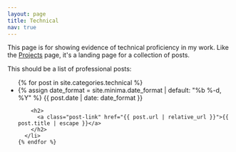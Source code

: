 ```yaml
---
layout: page
title: Technical
nav: true
---
```


This page is for showing evidence of technical proficiency in my work. Like the [Projects](projects.html) page, it's a landing page for a collection of posts.

This should be a list of professional posts:
<ul class="post-list">
    {% for post in site.categories.technical %}
      <li>
        {% assign date_format = site.minima.date_format | default: "%b %-d, %Y" %}
        <span class="post-meta">{{ post.date | date: date_format }}</span>

        <h2>
          <a class="post-link" href="{{ post.url | relative_url }}">{{ post.title | escape }}</a>
        </h2>
      </li>
    {% endfor %}
  </ul>